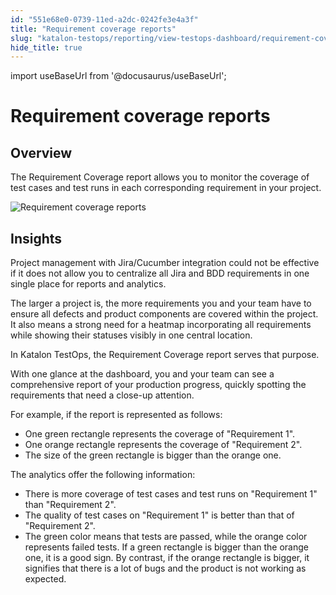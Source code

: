 ```yaml
---
id: "551e68e0-0739-11ed-a2dc-0242fe3e4a3f"
title: "Requirement coverage reports"
slug: "katalon-testops/reporting/view-testops-dashboard/requirement-coverage-reports"
hide_title: true
---
```

import useBaseUrl from '@docusaurus/useBaseUrl';


# <a id="id_dashboard-requirement-coverage" class="anchor_top_offset"/><a id="ariaid-title1" class="anchor_top_offset"/>Requirement coverage reports


## Overview

<p xmlns="http://www.w3.org/1999/xhtml" className="p">The <span className="ph uicontrol">Requirement Coverage</span> report allows you to monitor the coverage of test cases and test runs in each corresponding requirement in your project.</p> 
<p xmlns="http://www.w3.org/1999/xhtml" className="p"><img className="image" src={useBaseUrl("/ee62af90-0d90-11ed-a2dc-0242fe3e4a3f.png")} alt="Requirement coverage reports" /></p> 

## Insights

<p xmlns="http://www.w3.org/1999/xhtml" className="p">Project management with Jira/Cucumber integration could not be effective if it does not allow you to centralize all Jira and BDD requirements in one single place for reports and analytics.</p> 
<p xmlns="http://www.w3.org/1999/xhtml" className="p">The larger a project is, the more requirements you and your team have to ensure all defects and product components are covered within the project. It also means a strong need for a heatmap incorporating all requirements while showing their statuses visibly in one central location.</p> 
<p xmlns="http://www.w3.org/1999/xhtml" className="p">In Katalon TestOps, the <span className="ph uicontrol">Requirement Coverage</span> report serves that purpose.</p> 
<p xmlns="http://www.w3.org/1999/xhtml" className="p">With one glance at the dashboard, you and your team can see a comprehensive report of your production progress, quickly spotting the requirements that need a close-up attention.</p> 
<p xmlns="http://www.w3.org/1999/xhtml" className="p">For example, if the report is represented as follows:</p> 
<ul xmlns="http://www.w3.org/1999/xhtml" className="ul"><li className="li">One green rectangle represents the coverage of "Requirement 1".</li><li className="li">One orange rectangle represents the coverage of "Requirement 2".</li><li className="li">The size of the green rectangle is bigger than the orange one.</li></ul> 
<p xmlns="http://www.w3.org/1999/xhtml" className="p">The analytics offer the following information:</p> 
<ul xmlns="http://www.w3.org/1999/xhtml" className="ul"><li className="li">There is more coverage of test cases and test runs on "Requirement 1" than "Requirement 2".</li><li className="li">The quality of test cases on "Requirement 1" is better than that of "Requirement 2".</li><li className="li">The green color means that tests are passed, while the orange color represents failed tests. If a green rectangle is bigger than the orange one, it is a good sign. By contrast, if the orange rectangle is bigger, it signifies that there is a lot of bugs and the product is not working as expected.</li></ul> 
